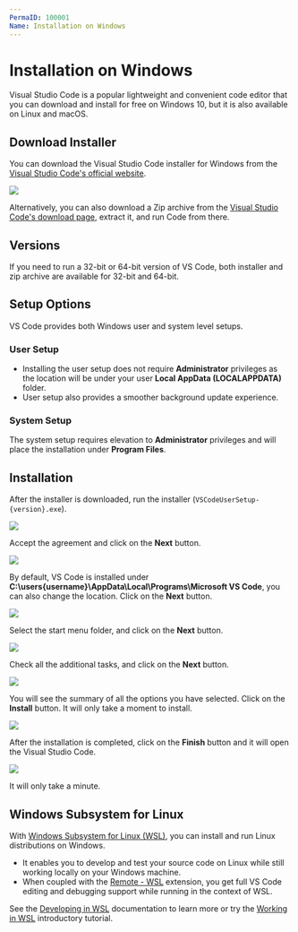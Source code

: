 ```yaml
---
PermaID: 100001
Name: Installation on Windows
---
```


# Installation on Windows

Visual Studio Code is a popular lightweight and convenient code editor that you can download and install for free on Windows 10, but it is also available on Linux and macOS.

## Download Installer

You can download the Visual Studio Code installer for Windows from the [Visual Studio Code's official website](https://code.visualstudio.com/Download).

<img src="https://raw.githubusercontent.com/zzzprojects/learn-orm/master/tutorials/visual-studio-code/images/installation-on-windows-1.png">

Alternatively, you can also download a Zip archive from the [Visual Studio Code's download page](https://code.visualstudio.com/Download), extract it, and run Code from there.

## Versions

If you need to run a 32-bit or 64-bit version of VS Code, both installer and zip archive are available for 32-bit and 64-bit.

## Setup Options

VS Code provides both Windows user and system level setups. 

### User Setup

 - Installing the user setup does not require **Administrator** privileges as the location will be under your user **Local AppData (LOCALAPPDATA)** folder. 
 - User setup also provides a smoother background update experience.

### System Setup

The system setup requires elevation to **Administrator** privileges and will place the installation under **Program Files**.

## Installation

After the installer is downloaded, run the installer (`VSCodeUserSetup-{version}.exe`). 

<img src="https://raw.githubusercontent.com/zzzprojects/learn-orm/master/tutorials/visual-studio-code/images/installation-on-windows-2.png">

Accept the agreement and click on the **Next** button.

<img src="https://raw.githubusercontent.com/zzzprojects/learn-orm/master/tutorials/visual-studio-code/images/installation-on-windows-3.png">

By default, VS Code is installed under **C:\users\{username}\AppData\Local\Programs\Microsoft VS Code**, you can also change the location. Click on the **Next** button. 

<img src="https://raw.githubusercontent.com/zzzprojects/learn-orm/master/tutorials/visual-studio-code/images/installation-on-windows-4.png">

Select the start menu folder, and click on the **Next** button.

<img src="https://raw.githubusercontent.com/zzzprojects/learn-orm/master/tutorials/visual-studio-code/images/installation-on-windows-5.png">

Check all the additional tasks, and click on the **Next** button.

<img src="https://raw.githubusercontent.com/zzzprojects/learn-orm/master/tutorials/visual-studio-code/images/installation-on-windows-6.png">

You will see the summary of all the options you have selected. Click on the **Install** button. It will only take a moment to install. 
 
<img src="https://raw.githubusercontent.com/zzzprojects/learn-orm/master/tutorials/visual-studio-code/images/installation-on-windows-7.png">

After the installation is completed, click on the **Finish** button and it will open the Visual Studio Code.

<img src="https://raw.githubusercontent.com/zzzprojects/learn-orm/master/tutorials/visual-studio-code/images/installation-on-windows-8.png">

It will only take a minute. 

## Windows Subsystem for Linux

With [Windows Subsystem for Linux (WSL)](https://docs.microsoft.com/en-us/windows/wsl/install-win10), you can install and run Linux distributions on Windows. 

 - It enables you to develop and test your source code on Linux while still working locally on your Windows machine.
 - When coupled with the [Remote - WSL](https://marketplace.visualstudio.com/items?itemName=ms-vscode-remote.remote-wsl) extension, you get full VS Code editing and debugging support while running in the context of WSL.

See the [Developing in WSL](https://code.visualstudio.com/docs/remote/wsl) documentation to learn more or try the [Working in WSL](https://code.visualstudio.com/docs/remote/wsl-tutorial) introductory tutorial.